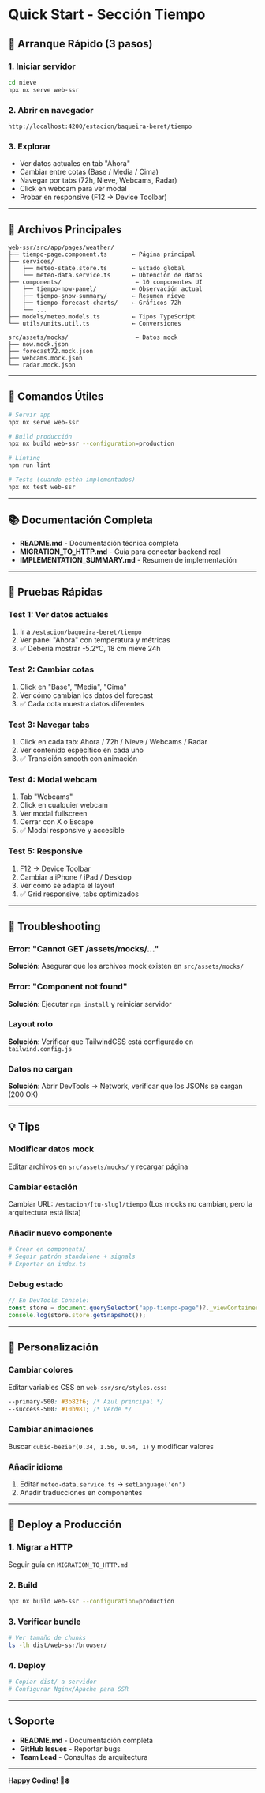 # Quick Start - Sección Tiempo

## 🚀 Arranque Rápido (3 pasos)

### 1. Iniciar servidor

```bash
cd nieve
npx nx serve web-ssr
```

### 2. Abrir en navegador

```
http://localhost:4200/estacion/baqueira-beret/tiempo
```

### 3. Explorar

- Ver datos actuales en tab "Ahora"
- Cambiar entre cotas (Base / Media / Cima)
- Navegar por tabs (72h, Nieve, Webcams, Radar)
- Click en webcam para ver modal
- Probar en responsive (F12 → Device Toolbar)

---

## 📁 Archivos Principales

```
web-ssr/src/app/pages/weather/
├── tiempo-page.component.ts       ← Página principal
├── services/
│   ├── meteo-state.store.ts       ← Estado global
│   └── meteo-data.service.ts      ← Obtención de datos
├── components/                     ← 10 componentes UI
│   ├── tiempo-now-panel/          ← Observación actual
│   ├── tiempo-snow-summary/       ← Resumen nieve
│   ├── tiempo-forecast-charts/    ← Gráficos 72h
│   └── ...
├── models/meteo.models.ts         ← Tipos TypeScript
└── utils/units.util.ts            ← Conversiones

src/assets/mocks/                   ← Datos mock
├── now.mock.json
├── forecast72.mock.json
├── webcams.mock.json
└── radar.mock.json
```

---

## 🔧 Comandos Útiles

```bash
# Servir app
npx nx serve web-ssr

# Build producción
npx nx build web-ssr --configuration=production

# Linting
npm run lint

# Tests (cuando estén implementados)
npx nx test web-ssr
```

---

## 📚 Documentación Completa

- **README.md** - Documentación técnica completa
- **MIGRATION_TO_HTTP.md** - Guía para conectar backend real
- **IMPLEMENTATION_SUMMARY.md** - Resumen de implementación

---

## 🎯 Pruebas Rápidas

### Test 1: Ver datos actuales

1. Ir a `/estacion/baqueira-beret/tiempo`
2. Ver panel "Ahora" con temperatura y métricas
3. ✅ Debería mostrar -5.2°C, 18 cm nieve 24h

### Test 2: Cambiar cotas

1. Click en "Base", "Media", "Cima"
2. Ver cómo cambian los datos del forecast
3. ✅ Cada cota muestra datos diferentes

### Test 3: Navegar tabs

1. Click en cada tab: Ahora / 72h / Nieve / Webcams / Radar
2. Ver contenido específico en cada uno
3. ✅ Transición smooth con animación

### Test 4: Modal webcam

1. Tab "Webcams"
2. Click en cualquier webcam
3. Ver modal fullscreen
4. Cerrar con X o Escape
5. ✅ Modal responsive y accesible

### Test 5: Responsive

1. F12 → Device Toolbar
2. Cambiar a iPhone / iPad / Desktop
3. Ver cómo se adapta el layout
4. ✅ Grid responsive, tabs optimizados

---

## 🐛 Troubleshooting

### Error: "Cannot GET /assets/mocks/..."

**Solución**: Asegurar que los archivos mock existen en `src/assets/mocks/`

### Error: "Component not found"

**Solución**: Ejecutar `npm install` y reiniciar servidor

### Layout roto

**Solución**: Verificar que TailwindCSS está configurado en `tailwind.config.js`

### Datos no cargan

**Solución**: Abrir DevTools → Network, verificar que los JSONs se cargan (200 OK)

---

## 💡 Tips

### Modificar datos mock

Editar archivos en `src/assets/mocks/` y recargar página

### Cambiar estación

Cambiar URL: `/estacion/[tu-slug]/tiempo`
(Los mocks no cambian, pero la arquitectura está lista)

### Añadir nuevo componente

```bash
# Crear en components/
# Seguir patrón standalone + signals
# Exportar en index.ts
```

### Debug estado

```typescript
// En DevTools Console:
const store = document.querySelector("app-tiempo-page")?._viewContainerRef?._data;
console.log(store.store.getSnapshot());
```

---

## 🎨 Personalización

### Cambiar colores

Editar variables CSS en `web-ssr/src/styles.css`:

```css
--primary-500: #3b82f6; /* Azul principal */
--success-500: #10b981; /* Verde */
```

### Cambiar animaciones

Buscar `cubic-bezier(0.34, 1.56, 0.64, 1)` y modificar valores

### Añadir idioma

1. Editar `meteo-data.service.ts` → `setLanguage('en')`
2. Añadir traducciones en componentes

---

## 🚢 Deploy a Producción

### 1. Migrar a HTTP

Seguir guía en `MIGRATION_TO_HTTP.md`

### 2. Build

```bash
npx nx build web-ssr --configuration=production
```

### 3. Verificar bundle

```bash
# Ver tamaño de chunks
ls -lh dist/web-ssr/browser/
```

### 4. Deploy

```bash
# Copiar dist/ a servidor
# Configurar Nginx/Apache para SSR
```

---

## 📞 Soporte

- **README.md** - Documentación completa
- **GitHub Issues** - Reportar bugs
- **Team Lead** - Consultas de arquitectura

---

**Happy Coding! 🎿❄️**
